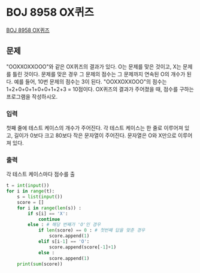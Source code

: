 # BOJ 8958 OX퀴즈
[BOJ 8958 OX퀴즈](https://www.acmicpc.net/problem/8958)
## 문제
"OOXXOXXOOO"와 같은 OX퀴즈의 결과가 있다. O는 문제를 맞은 것이고, X는 문제를 틀린 것이다. 문제를 맞은 경우 그 문제의 점수는 그 문제까지 연속된 O의 개수가 된다. 예를 들어, 10번 문제의 점수는 3이 된다.
"OOXXOXXOOO"의 점수는 1+2+0+0+1+0+0+1+2+3 = 10점이다.
OX퀴즈의 결과가 주어졌을 때, 점수를 구하는 프로그램을 작성하시오.

### 입력
첫째 줄에 테스트 케이스의 개수가 주어진다. 각 테스트 케이스는 한 줄로 이루어져 있고, 길이가 0보다 크고 80보다 작은 문자열이 주어진다. 문자열은 O와 X만으로 이루어져 있다.

### 출력
각 테스트 케이스마다 점수를 출

```python
t = int(input())
for i in range(t):
    s = list(input())
    score = []
    for i in range(len(s)) : 
        if s[i] == 'X':
            continue
        else : # 해당 번째가 'O'인 경우
            if len(score) == 0 : # 첫번째 답을 맞춘 경우
                score.append(1)
            elif s[i-1] == 'O':
                score.append(score[-1]+1)
            else :
                score.append(1)
    print(sum(score))
```